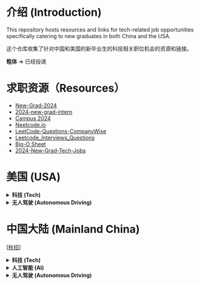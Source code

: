 
# 介绍 (Introduction)

This repository hosts resources and links for tech-related job opportunities specifically catering to new graduates in both China and the USA.

这个仓库收集了针对中国和美国的新毕业生的科技相关职位机会的资源和链接。

**粗体** => 已经投递


# 求职资源（Resources）
- [New-Grad-2024](https://github.com/ReaVNaiL/New-Grad-2024)
- [2024-new-grad-intern](https://github.com/Trident-Development/2024-new-grad-intern)
- [Campus 2024](https://campus2024.top/)  
- [Neetcode.io](https://neetcode.io/)
- [LeetCode-Questions-CompanyWise](https://github.com/krishnadey30/LeetCode-Questions-CompanyWise/tree/master)
- [Leetcode_Interviews_Questions](https://github.com/ShenZheng2000/Leetcode_Interviews_Questions)
- [Big-O Sheet](https://github.com/ReaVNaiL/big-o-complexity-cheat-sheet)
- [2024-New-Grad-Tech-Jobs](https://github.com/SimplifyJobs/New-Grad-Positions)

# 美国 (USA)

<details>
<summary><strong>科技 (Tech)</strong></summary>

- Amazon
- Google
- Nvidia
- Apple
- Microsoft
- **Intel** [[DS](https://intel.wd1.myworkdayjobs.com/en-us/external/job/US-Arizona-Phoenix/College-Graduate---Data-Science--BS-MS-_JR0247231?utm_source=Simplify)]
- **Tiktok** [[MLE](https://careers.tiktok.com/position/7262978927186282810/detail?spread=5MWH5CQ)]
- Veeva [[ASE](https://careers.veeva.com/job/14066697/associate-software-engineer-seeking-2024-grads-pleasanton-ca/)]
- Gecko Robotics [[SE](https://www.geckorobotics.com/careers/apply?gh_jid=5695200003&gh_src=2f1f94f93us)]
- Roblox [[SE](https://careers.roblox.com/jobs/5221252?gh_jid=5221252&gh_src=da92d0c91)]
- **WeRide.ai** [[SE](https://jobs.lever.co/weride/6ee0e3cc-4f36-4224-a9b9-f5e79247ebef)]
- **Scale.ai** [[MLE](https://scale.com/careers/4305880005)]
- Palantir [[PDSE](https://jobs.lever.co/palantir/8dcdb586-46ae-4f94-9d05-7f1989400049)]
- Sentry.io [[SE](https://boards.greenhouse.io/sentry/jobs/5193895)]
- Qualcomm
- Adobe
- Hitachi
- Instabase
- Expedia
- Zoom
- Tableau
- Wayfair
- Netflix
- ZipRecruiter
- Salesforce
- Meta
- Pinterest
- Snapchat
- IBM
- Cisco
- Databricks
- DeepMind
- Airbnb
- Dropbox
- Uber
- Twitter
- LinkedIn
- Intel
- Oracle
- VMware
- Workday
- HP Inc.
- Roku
- Zillow
- W&B
- Voxel51
- Toyota
- Scale AI
- BOSCH
- Hugging Face
- Sama
- Lambda
- Latitude
- Lightning AI
- Adeia
- Rivian
- Manot
- Kitware
- Dataminr
- Digital Divide Data
- Hulu
- Intuit
- Lyft
- Reddit
- Slack
- Stripe
- Twitch
- Yelp
- Generator Motors
- WSC Sports
- 3dMD
- iMerit
- Activeloop
- Alegion
- Labelbox
- Neural Magic
- Superb AI
- Cogito
- Matterport
- Micron
- Synthetaic
- MathWorks
- Carbon Robotics

</details>

<details>
<summary><strong>无人驾驶 (Autonomous Driving)</strong></summary>
  
- **Applied Intuition** [[Jobs](https://www.appliedintuition.com/careers)]
- Waymo
- Cruise
- Zoox
- Aurora Innovation
- Nuro
- Tesla
- Fyusion
- Woven Planet
- Skydio
- Pony AI
- Qcraft
- Xpeng
- Argo AI
- TuSimple
- Motional
- Wayve
- General Motors Company
- Luminar Technologies
- Torc Robotics
- Embark Technology
- RideCell, Inc.
- Velodyne Lidar
- AEye

</details>



# 中国大陆 (Mainland China)

[[秋招]()]

<details>
<summary><strong>科技 (Tech)</strong></summary>

- **腾讯** [[秋招](https://join.qq.com/post.html?query=p_1)]
- **阿里巴巴** [[秋招](https://talent-holding.alibaba.com/campus/position-list?campusType=freshman&)]
- **阿里淘天** [[秋招](https://talent.taotian.com/campus/home)]
- **阿里达摩院** [[秋招](https://joindamo.alibaba.com/campus/position-list?campusType=freshman&lang=zh)]
- **美团** [[秋招](https://zhaopin.meituan.com/web/position?hiringType=1_1,1_3,1_4)]
- **京东** [[秋招](https://campus.jd.com/#/jobs?to=present&type=present)]
- **华为** [[秋招](https://career.huawei.com/reccampportal/portal5/campus-recruitment.html?jobTypes=2#jobList)]    
- **百度** [[秋招](https://talent.baidu.com/jobs/list?recruitType=GRADUATE)]   
- 拼多多 [[秋招](https://careers.pinduoduo.com/campus/grad)]
- **快手** [[秋招](https://campus.kuaishou.cn/#/campus/jobs?pageNum=1&pageSize=10)]
- **携程**  [[秋招](https://campus.ctrip.com/campus-recruitment/trip/37757/#/)]
- 大疆 （网申截止）
- **联想** [[秋招](https://talent.lenovo.com.cn/campus)]
- 美的 [[秋招](https://careers.midea.com/schoolOut/home)]
- **小米** [[秋招](https://hr.xiaomi.com/campus)]
- 新浪 [[秋招](https://app.mokahr.com/campus-recruitment/sina/43536#/jobs?page=1&anchorName=jobsList&project%5B0%5D=100060307)]
- 搜狐 [[秋招](https://app.mokahr.com/campus_apply/sohu/5682#/)]   
- **滴滴出行** [[秋招](https://campus.didiglobal.com/campus_apply/didiglobal/96064#/)]
- **字节跳动** [[秋招](https://jobs.bytedance.com/campus/position?keywords=&category=&location=&project=&type=2&job_hot_flag=&current=1&limit=10&functionCategory=&tag=&spread=9RJJHVT)]
- **高德地图** [[秋招](https://talent.amap.com/campus/position-list?campusType=freshman&lang=zh)] 
- **海康威视** [[秋招](https://campushr.hikvision.com/school?schoolType=nozxf)]  
- **OPPO**  [[秋招](https://careers.oppo.com/university/oppo/campus/post?recruitType=Graduate)]
- **哔哩哔哩** [[秋招](https://jobs.bilibili.com/campus/positions?type=3)]  
- **美图** [[秋招](https://campus.meitu.com/campus-recruitment/meitu/54138/#/jobs?zhineng=82990)]
- 荣耀 [[秋招](https://career.hihonor.com/SU60eea919bef57c1023f6fe78/pb/school.html)]
- **360** [[秋招](https://360campus.zhiye.com/jobs)]
- vivo [[秋招](https://hr.vivo.com/wt/vivo/web/templet1000/index/corpwebPosition1000vivo!gotoPostListForAjax?brandCode=1&useForm=0&recruitType=1&showComp=true)]
- 网易 [[秋招](https://campus.163.com/app/job/position?id=55)]
- 顺丰 [[秋招](https://campus.sf-express.com/#/homePage)]
</details>


<details>
<summary><strong>人工智能 (AI)</strong></summary>

- **科大讯飞** [[秋招](https://campus.iflytek.com/official-pc/jobList?index=3)]
- **旷视科技** [[秋招](https://app.mokahr.com/campus-recruitment/mhr/38642?previewKey=df2fc620d48540cf9acd8b2179efb8f5c8dd3f14e1fc444a8b8d16c431778155#/jobs?project=100052317)]
- 商汤科技 (还未开放）
- **依图科技** [[秋招](https://app.mokahr.com/campus_apply/yitu-inc/3700#/)]
- 云从科技 (还未开放）
- 第四范式 [[秋招](https://app.mokahr.com/campus-recruitment/4paradigm/58145#/)]
- 格灵深瞳 [[秋招](https://www.deepglint.com/joinus)]
- 大恒图像 [[秋招](https://www.daheng-imaging.com/index.php?m=content&c=index&a=lists&catid=29&skeyword=&cityid=79)]
- 寒武纪 (还未开放）

</details>

<details>
<summary><strong>无人驾驶 (Autonomous Driving)</strong></summary>

- **小马智行** [[秋招](https://ponyai.jobs.feishu.cn/ponycampus)]
- **文远知行** [[秋招](https://app.mokahr.com/campus_apply/jingchi/2137#/)]
- Momenta [[秋招](https://momenta.jobs.feishu.cn/campus/?spread=UUN2S82)]
- 地平线 [[秋招](https://wecruit.hotjob.cn/SU64819a4f2f9d2433ba8b043a/pb/custom.html?parentKey=section_0&pageType=customize_section_0#/)]
- 纵目科技 (还未开放）
- 蔚来汽车 [[秋招](https://nio.jobs.feishu.cn/campus/?keywords=&category=&location=&project=7254481820200159547&type=&job_hot_flag=&current=1&limit=10&functionCategory=&tag=&spread=CDRBT29)]
- 小鹏汽车 [[秋招](https://campus.xiaopeng.com/campus_apply/xiaopeng/22/#/)]
- 驭势科技 [[秋招](https://app.mokahr.com/campus_apply/yushi/3773#/)]
- 易控智驾 [[秋招](https://app.mokahr.com/campus-recruitment/eqhr/39786#/)]
- 轻舟智航 (还未开放）
- 毫末智行 [[秋招](https://career.haomoai.com/campus-recruitment/haomo/44789#/jobs?project=100074055)]
- 元戎启行 [[秋招](https://app.mokahr.com/campus_apply/deeproute/6487#/)]
- AutoX[[秋招](https://app.mokahr.com/campus_apply/autox/6313#/jobs?location=%E6%B7%B1%E5%9C%B3%E5%B8%82)]
- 极氪 [[秋招](https://app.mokahr.com/campus-recruitment/geely/98147?sourceToken=7aece89dc565a56cab5729f0633412eb#/)]

</details>
